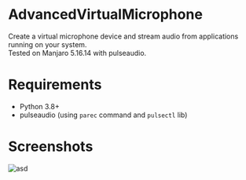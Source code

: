# AdvancedVirtualMicrophone
Create a virtual microphone device and stream audio from applications running on your system.\
Tested on Manjaro 5.16.14 with pulseaudio.

# Requirements
- Python 3.8+
- pulseaudio (using `parec` command and `pulsectl` lib)

# Screenshots
![asd](https://user-images.githubusercontent.com/58611844/162584207-d2a2bf98-a2f3-41e9-a02c-d5d1a7fad178.png)
